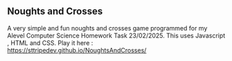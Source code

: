 ## **Noughts and Crosses**
A very simple and fun noughts and crosses game programmed for my Alevel Computer Science Homework Task 23/02/2025. This uses Javascript , HTML and CSS.
Play it here : https://sttripedev.github.io/NoughtsAndCrosses/

